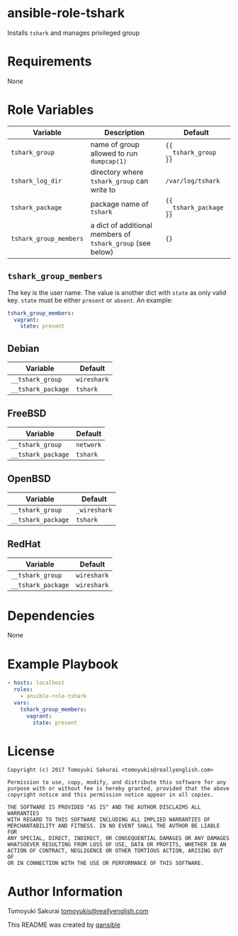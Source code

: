 # ansible-role-tshark

Installs `tshark` and manages privileged group

# Requirements

None

# Role Variables

| Variable | Description | Default |
|----------|-------------|---------|
| `tshark_group` | name of group allowed to run `dumpcap(1)` | `{{ __tshark_group }}` |
| `tshark_log_dir` | directory where `tshark_group` can write to | `/var/log/tshark` |
| `tshark_package` | package name of `tshark` | `{{ __tshark_package }}` |
| `tshark_group_members` | a dict of additional members of `tshark_group` (see below) | `{}` |

## `tshark_group_members`

The key is the user name. The value is another dict with `state` as only valid
key. `state` must be either `present` or `absent`. An example:

```yaml
tshark_group_members:
  vagrant:
    state: present
```

## Debian

| Variable | Default |
|----------|---------|
| `__tshark_group` | `wireshark` |
| `__tshark_package` | `tshark` |

## FreeBSD

| Variable | Default |
|----------|---------|
| `__tshark_group` | `network` |
| `__tshark_package` | `tshark` |

## OpenBSD

| Variable | Default |
|----------|---------|
| `__tshark_group` | `_wireshark` |
| `__tshark_package` | `tshark` |

## RedHat

| Variable | Default |
|----------|---------|
| `__tshark_group` | `wireshark` |
| `__tshark_package` | `wireshark` |

# Dependencies

None

# Example Playbook

```yaml
- hosts: localhost
  roles:
    - ansible-role-tshark
  vars:
    tshark_group_members:
      vagrant:
        state: present
```

# License

```
Copyright (c) 2017 Tomoyuki Sakurai <tomoyukis@reallyenglish.com>

Permission to use, copy, modify, and distribute this software for any
purpose with or without fee is hereby granted, provided that the above
copyright notice and this permission notice appear in all copies.

THE SOFTWARE IS PROVIDED "AS IS" AND THE AUTHOR DISCLAIMS ALL WARRANTIES
WITH REGARD TO THIS SOFTWARE INCLUDING ALL IMPLIED WARRANTIES OF
MERCHANTABILITY AND FITNESS. IN NO EVENT SHALL THE AUTHOR BE LIABLE FOR
ANY SPECIAL, DIRECT, INDIRECT, OR CONSEQUENTIAL DAMAGES OR ANY DAMAGES
WHATSOEVER RESULTING FROM LOSS OF USE, DATA OR PROFITS, WHETHER IN AN
ACTION OF CONTRACT, NEGLIGENCE OR OTHER TORTIOUS ACTION, ARISING OUT OF
OR IN CONNECTION WITH THE USE OR PERFORMANCE OF THIS SOFTWARE.
```

# Author Information

Tomoyuki Sakurai <tomoyukis@reallyenglish.com>

This README was created by [qansible](https://github.com/trombik/qansible)
